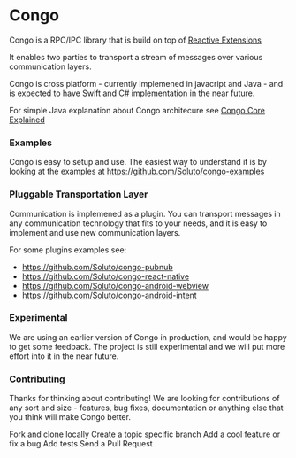 # Congo

Congo is a RPC/IPC library that is build on top of [Reactive Extensions](http://reactivex.io/) 

It enables two parties to transport a stream of messages over various communication layers.

Congo is cross platform - currently implemened in javacript and Java - and is expected to have Swift and C# implementation in the near future.

For simple Java explanation about Congo architecure see [Congo Core Explained](https://github.com/Soluto/congo-core/tree/master/congo-core-java)

### Examples
Congo is easy to setup and use. The easiest way to understand it is by looking at the examples at https://github.com/Soluto/congo-examples

### Pluggable Transportation Layer
Communication is implemened as a plugin. You can transport messages in any communication technology that fits to your needs, and it is easy to implement and use new communication layers.

For some plugins examples see:
 - https://github.com/Soluto/congo-pubnub
 - https://github.com/Soluto/congo-react-native
 - https://github.com/Soluto/congo-android-webview
 - https://github.com/Soluto/congo-android-intent

### Experimental
We are using an earlier version of Congo in production, and would be happy to get some feedback. The project is still experimental and we will put more effort into it in the near future.

###  Contributing
Thanks for thinking about contributing! We are looking for contributions of any sort and size - features, bug fixes, documentation or anything else that you think will make Congo better.

Fork and clone locally
Create a topic specific branch
Add a cool feature or fix a bug
Add tests
Send a Pull Request
